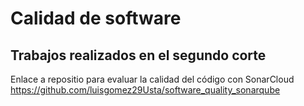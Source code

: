 # Calidad de software
## Trabajos realizados en el segundo corte

Enlace a repositio para evaluar la calidad del código con SonarCloud
https://github.com/luisgomez29Usta/software_quality_sonarqube
